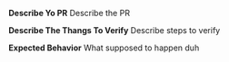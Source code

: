 **Describe Yo PR**
Describe the PR

**Describe The Thangs To Verify**
Describe steps to verify

**Expected Behavior**
What supposed to happen duh